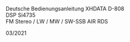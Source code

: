 Deutsche Bedienungsanleitung XHDATA D-808<br>
DSP Si4735<br>
FM Stereo / LW / MW / SW-SSB AIR RDS<br>

03/2021

